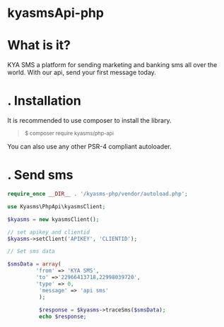 # kyasmsApi-php

# What is it?
KYA SMS a platform for sending marketing and banking sms all over the world. With our api, send your first message today.

# . Installation

  It is recommended to use composer to install the library.
  
 > <sup>$ composer require kyasms/php-api</sup>
 
 You can also use any other PSR-4 compliant autoloader.
 
 # . Send sms
 
 ```php
require_once __DIR__ . '/kyasms-php/vendor/autoload.php';

use Kyasms\PhpApi\kyasmsClient;

$kyasms = new kyasmsClient();

// set apikey and clientid
$kyasms->setClient('APIKEY', 'CLIENTID');

// Set sms data

$smsData = array(
          'from' => 'KYA SMS',
          'to' =>'22966413718,22998039720', 
          'type' => 0,
           'message' => 'api sms'                         
           );
           
           $response = $kyasms->traceSms($smsData);
           echo $response;
           
```
